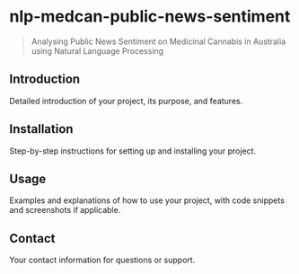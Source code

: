 # nlp-medcan-public-news-sentiment
> Analysing Public News Sentiment on Medicinal Cannabis in Australia using Natural Language Processing

## Introduction
Detailed introduction of your project, its purpose, and features.

## Installation
Step-by-step instructions for setting up and installing your project.

## Usage
Examples and explanations of how to use your project, with code snippets and screenshots if applicable.

## Contact
Your contact information for questions or support.

